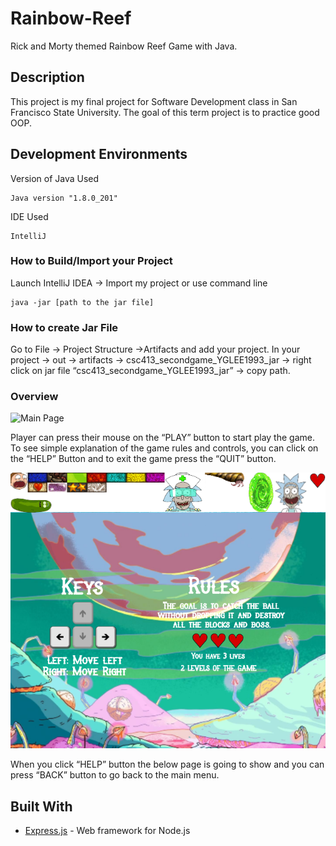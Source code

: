 # Rainbow-Reef
Rick and Morty themed Rainbow Reef Game with Java.

## Description
This project is my final project for Software Development class in San Francisco State University. The goal of this term project is to practice good OOP.

## Development Environments 

Version of Java Used 
```
Java version "1.8.0_201"
```

IDE Used 	

```
IntelliJ
```

### How to Build/Import your Project
Launch IntelliJ IDEA -> Import my project or use command line 

```
java -jar [path to the jar file]
```


### How to create Jar File

Go to File -> Project Structure ->Artifacts and add your project. 
In your project -> out -> artifacts -> csc413_secondgame_YGLEE1993_jar -> right click on jar file “csc413_secondgame_YGLEE1993_jar” -> copy path. 

### Overview 

![Main Page](https://user-images.githubusercontent.com/37914951/74408448-4c3ce780-4de9-11ea-98c0-0ecbdfdee280.png)

Player can press their mouse on the “PLAY” button to start play the game. 
To see simple explanation of the game rules and controls, you can click on the “HELP” Button and to exit the game press the “QUIT” button. 

![Help Page](https://github.com/YGLEE1993/Rainbow-Reef/blob/master/GitHub/Rainbow-Reef/resources/helpSheet.png)

When you click “HELP” button the below page is going to show and you can press “BACK” button to go back to the main menu. 
## Built With

* [Express.js](http://expressjs.com/) - Web framework for Node.js


